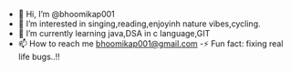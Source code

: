 - 👋 Hi, I’m @bhoomikap001
- 👀 I’m interested in singing,reading,enjoyinh nature vibes,cycling.
- 🌱 I’m currently learning java,DSA in c language,GIT
- 📫 How to reach me bhoomikap001@gmail.com
-⚡ Fun fact: fixing real life bugs..!!

<!---
bhoomikap001/bhoomikap001 is a ✨ special ✨ repository because its `README.md` (this file) appears on your GitHub profile.
You can click the Preview link to take a look at your changes.
--->

